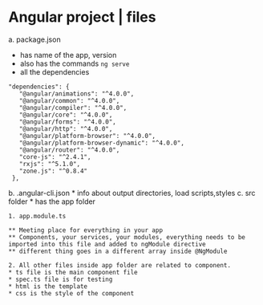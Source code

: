# Angular project | files

a. package.json
 * has name of the app, version
 * also has the commands `ng serve`
 * all the dependencies
 ```
 "dependencies": {
    "@angular/animations": "^4.0.0",
    "@angular/common": "^4.0.0",
    "@angular/compiler": "^4.0.0",
    "@angular/core": "^4.0.0",
    "@angular/forms": "^4.0.0",
    "@angular/http": "^4.0.0",
    "@angular/platform-browser": "^4.0.0",
    "@angular/platform-browser-dynamic": "^4.0.0",
    "@angular/router": "^4.0.0",
    "core-js": "^2.4.1",
    "rxjs": "^5.1.0",
    "zone.js": "^0.8.4"
  },
 ```
b. .angular-cli.json
    * info about output directories, load scripts,styles
c. src folder
    * has the app folder

    1. app.module.ts

    ** Meeting place for everything in your app
    ** Components, your services, your modules, everything needs to be imported into this file and added to ngModule directive
    ** different thing goes in a different array inside @NgModule 

    2. All other files inside app folder are related to component.
    * ts file is the main component file
    * spec.ts file is for testing
    * html is the template
    * css is the style of the component